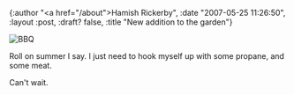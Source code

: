 {:author "<a href=\"/about\">Hamish Rickerby</a>", :date "2007-05-25 11:26:50", :layout :post, :draft? false, :title "New addition to the garden"}

<img id="image175" src="http://hamishrickerby.com/wp-content/uploads/2007/05/bbq.png" alt="BBQ" />

Roll on summer I say.  I just need to hook myself up with some propane, and some meat.

Can't wait.
